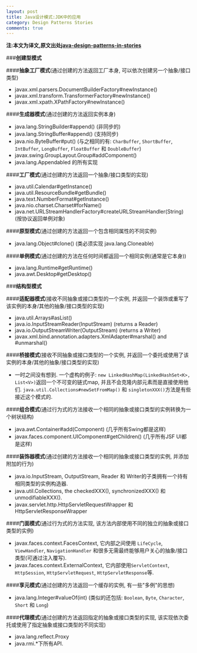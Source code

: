 ```yaml
---
layout: post
title: Java设计模式:JDK中的应用
category: Design Patterns Stories
comments: true
---
```


**注:本文为译文,原文出处[java-design-patterns-in-stories](http://www.programcreek.com/java-design-patterns-in-stories/)**


###**创建型模式**

####**抽象工厂模式**(通过创建的方法返回工厂本身, 可以依次创建另一个抽象/接口类型)

- javax.xml.parsers.DocumentBuilderFactory#newInstance()
- javax.xml.transform.TransformerFactory#newInstance()
- javax.xml.xpath.XPathFactory#newInstance()



####**生成器模式**(通过创建的方法返回实例本身)

- java.lang.StringBuilder#append() (非同步的)
- java.lang.StringBuffer#append() (支持同步)
- java.nio.ByteBuffer#put() (与之相同的有: `CharBuffer`, `ShortBuffer`, `IntBuffer`, `LongBuffer`, `FloatBuffer` 和 `DoubleBuffer`)
- javax.swing.GroupLayout.Group#addComponent()
- java.lang.Appendabled 的所有实现

####**工厂模式**(通过创建的方法返回一个抽象/接口类型的实现)

- java.util.Calendar#getInstance()
- java.util.ResourceBundle#getBundle()
- java.text.NumberFormat#getInstance()
- java.nio.charset.Charset#forName()
- java.net.URLStreamHandlerFactory#createURLStreamHandler(String) (按协议返回单例对象)

####**原型模式**(通过创建的方法返回一个包含相同属性的不同实例)

- java.lang.Object#clone() (类必须实现 java.lang.Cloneable)

####**单例模式**(通过创建的方法在任何时间都返回一个相同实例(通常是它本身))

- java.lang.Runtime#getRuntime()
- java.awt.Desktop#getDesktop()

###**结构型模式**

####**适配器模式**(接收不同抽象或接口类型的一个实例, 并返回一个装饰或重写了该实例的本身/其他的抽象/接口类型的实现)

- java.util.Arrays#asList()
- java.io.InputStreamReader(InputStream) (returns a Reader)
- java.io.OutputStreamWriter(OutputStream) (returns a Writer)
- javax.xml.bind.annotation.adapters.XmlAdapter#marshal() and #unmarshal()

####**桥接模式**(接收不同抽象或接口类型的一个实例, 并返回一个委托或使用了该实例的本身/其他的抽象/接口类型的实现)

- 一时之间没有想到. 一个虚构的例子: `new LinkedHashMap(LinkedHashSet<K>, List<V>)`返回一个不可变的链式map, 并且不会克隆内部元素而是直接使用他们. `java.util.Collections#newSetFromMap()` 和 `singletonXXX()`方法是有些接近这个模式的.

####**组合模式**(通过行为式的方法接收一个相同的抽象或接口类型的实例转换为一个树状结构)

- java.awt.Container#add(Component) (几乎所有Swing都是这样)
- javax.faces.component.UIComponent#getChildren() (几乎所有JSF UI都是这样)

####**装饰器模式**(通过创建的方法接收一个相同的抽象或接口类型的实例, 并添加附加的行为)

- java.io.InputStream, OutputStream, Reader 和 Writer的子类拥有一个持有相同类型的实例构造器.
- java.util.Collections, the checkedXXX(), synchronizedXXX() 和 unmodifiableXXX().
- javax.servlet.http.HttpServletRequestWrapper 和 HttpServletResponseWrapper

####**门面模式**(通过行为式的方法实现, 该方法内部使用不同的独立的抽象或接口类型的实例)

- javax.faces.context.FacesContext, 它内部之间使用 `LifeCycle`, `ViewHandler`, `NavigationHandler` 和很多无需最终能够用户关心的抽象/接口类型(可通过注入覆写).
- javax.faces.context.ExternalContext, 它内部使用`ServletContext`, `HttpSession`, `HttpServletRequest`, `HttpServletResponse`等.

####**享元模式**(通过创建的方法返回一个缓存的实例, 有一些"多例"的思想)

- java.lang.Integer#valueOf(int) (类似的还包括: `Boolean`, `Byte`, `Character`, `Short` 和 `Long`)

####**代理模式**(通过创建的方法返回指定的抽象或接口类型的实现, 该实现依次委托或使用了指定抽象或接口类型的不同实现)

- java.lang.reflect.Proxy
- java.rmi.*下所有API.